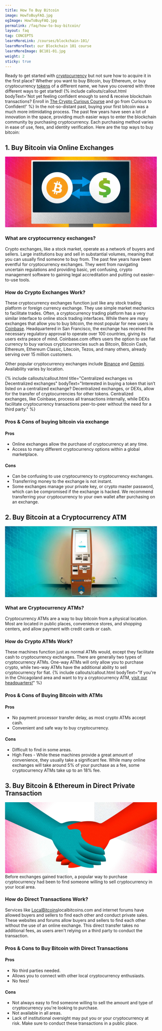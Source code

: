 ```yaml
---
title: How To Buy Bitcoin
image: HowToBuyFAQ.jpg
ogImage: HowToBuyFAQ.jpg
permalink: /faq/how-to-buy-bitcoin/
layout: faq
tag: CONCEPTS
learnMoreLink: /courses/blockchain-101/
learnMoreText: our Blockchain 101 course
learnMoreImage: BC101-01.jpg
weight: 2
sticky: true
---
```

<span>Ready to get started with <a href="/faq/what-is-cryptocurrency/" target="_blank">cryptocurrency</a> but not sure how to acquire it in the first place? Whether you want to buy Bitcoin, buy Ethereum, or buy cryptocurrency <a href="/faq/coins-vs-tokens/" target="_blank">tokens</a> of a different name, we have you covered with three different ways to get started!</span>
{% include callouts/callout.html
    bodyText='Not yet feeling confident enough to send & receive blockchain transactions? Enroll in <a href="/crypto-curious/" target="_blank">The Crypto Curious Course</a> and go from Curious to Confident!'
%}
<span>In the not-so-distant past, buying your first bitcoin was a much more intimidating process. The past few years have seen a lot of innovation in the space, providing much easier ways to enter the blockchain community by purchasing cryptocurrency. Each purchasing method varies in ease of use, fees, and identity verification. Here are the top ways to buy bitcoin:</span>

<h2>1. Buy Bitcoin via Online Exchanges</h2>
<img src="/assets/img/Exchanges.jpg" alt="how to buy bitcoin via online exchanges" title="Buying bitcoin on an exchange">
<h3>What are cryptocurrency exchanges?</h3> 
<span>Crypto exchanges, like a stock market, operate as a network of buyers and sellers. Large institutions buy and sell in substantial volumes, meaning that you can usually find someone to buy from.</span>
<span>The past few years have been eventful for cryptocurrency exchanges. They went from navigating uncertain regulations and providing basic, yet confusing, crypto management software to gaining legal accreditation and putting out easier-to-use tools.</span>
<h3>How do Crypto Exchanges Work?</h3>
<span>These cryptocurrency exchanges function just like any stock trading platform or foreign currency exchange. They use simple market mechanics to facilitate trades. Often, a cryptocurrency trading platform has a very similar interface to online stock trading interfaces.</span>
<span>While there are many exchanges that allow you to buy bitcoin, the most popular for new users is <a href="https://www.coinbase.com/" target="_blank">Coinbase</a>. Headquartered in San Francisco, the exchange has received the necessary regulatory approval to operate over 100 countries, giving its users extra peace of mind. Coinbase.com offers users the option to use fiat currency to buy various cryptocurrencies such as Bitcoin, Bitcoin Cash, Ethereum, Ethereum Classic, Litecoin, Tezos, and many others, already serving over 15 million customers.</span>  

<span>Other popular cryptocurrency exchanges include <a href="https://www.binance.com/" target="_blank">Binance</a> and <a href="https://gemini.com/" target="_blank">Gemini</a>. Availability varies by location.</span>

{% include callouts/callout.html
    title="Centralized exchanges vs Decentralized exchanges"
    bodyText="Interested in buying a token that isn’t listed on a centralized exchange? Decentralized exchanges, or DEXs, allow for the transfer of cryptocurrencies for other tokens. Centralized exchanges, like Coinbase, process all transactions internally, while DEXs facilitate cryptocurrency transactions peer-to-peer without the need for a third party."
%}
<h3>Pros & Cons of buying bitcoin via exchange</h3>
<h4>Pros</h4>
<ul>
  <li>Online exchanges allow the purchase of cryptocurrency at any time.</li>
  <li>Access to many different cryptocurrency options within a global marketplace.</li>
</ul>
<h4>Cons</h4>
<ul>
  <li>Can be confusing to use cryptocurrency to cryptocurrency exchanges.</li>
  <li>Transferring money to the exchange is not instant.</li>
  <li>Some exchanges manage your private key, or crypto master password, which can be compromised if the exchange is hacked. We recommend transferring your cryptocurrency to your own wallet after purchasing on an exchange.</li>
</ul>
<h2>2. Buy Bitcoin at a Cryptocurrency ATM</h2>
<img src="/assets/img/cryptoATM.jpg" alt="How to buy bitcoin at a Cryptocurrency ATM" title="A RockItCoin ATM">
<h3>What are Cryptocurrency ATMs?</h3>
<span>Cryptocurrency ATMs are a way to buy bitcoin from a physical location. Most are located in public places, convenience stores, and shopping centers, and allow payment with credit cards or cash.</span>
<h3>How do Crypto ATMs Work?</h3>
<span>These machines function just as normal ATMs would, except they facilitate cash to cryptocurrency exchanges. There are generally two types of cryptocurrency ATMs. One-way ATMs will only allow you to purchase crypto, while two-way ATMs have the additional ability to sell cryptocurrency for fiat.</span>
{% include callouts/callout.html
    bodyText="If you're in the Chicagoland area and want to try a cryptocurrency ATM, <a href='/contact-us/' target='_blank'>visit our headquarters!</a>"
%}
<h3>Pros & Cons of Buying Bitcoin with ATMs</h3>
<h4>Pros</h4>
<ul>
  <li>No payment processor transfer delay, as most crypto ATMs accept cash.</li>
  <li>Convenient and safe way to buy cryptocurrency.</li>
</ul>
<h4>Cons</h4>
<ul>
  <li>Difficult to find in some areas.</li>
  <li>High Fees - While these machines provide a great amount of convenience, they usually take a significant fee. While many online exchanges will take around 5% of your purchase as a fee, some cryptocurrency ATMs take up to an 18% fee.</li>
</ul>
<h2>3. Buy Bitcoin & Ethereum in Direct Private Transaction</h2>
<img src="/assets/img/PrivateTransaction.jpg" alt="How to buy bitcoin, ethereum and other crypto in a direct private transaction" title="Buying crypto in a private transaction">
<span>Before exchanges gained traction, a popular way to purchase cryptocurrency had been to find someone willing to sell cryptocurrency in your local area.</span>
<h3>How do Direct Transactions Work?</h3>
<span>Services like <a href="https://localbitcoins.com/" target="_blank">LocalBitcoins</a>localbitcoins.com and internet forums have allowed buyers and sellers to find each other and conduct private sales. These websites and forums allow buyers and sellers to find each other without the use of an online exchange. This direct transfer takes no additional fees, as users aren't relying on a third party to conduct the transaction.</span>
<h3>Pros & Cons to Buy Bitcoin with Direct Transactions</h3>
<h4>Pros</h4>
<ul>
  <li>No third parties needed.</li>
  <li>Allows you to connect with other local cryptocurrency enthusiasts.</li>
  <li>No fees!</li>
</ul>
<h4>Cons</h4>
<ul>
  <li>Not always easy to find someone willing to sell the amount and type of cryptocurrency you're looking to purchase.</li>
  <li>Not available in all areas.</li>
  <li>Lack of institutional oversight may put you or your cryptocurrency at risk. Make sure to conduct these transactions in a public place.</li>
</ul>
